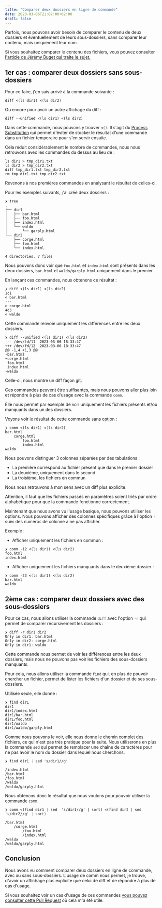 ```yaml
---
title: "Comparer deux dossiers en ligne de commande"
date: 2023-03-06T21:07:00+02:00
draft: false
---
```


Parfois, nous pouvons avoir besoin de comparer le contenu de deux dossiers et éventuellement de leurs sous-dossiers,
sans
comparer leur contenu, mais uniquement leur nom.

Si vous souhaitez comparer le contenu des fichiers, vous pouvez
consulter [l'article de Jérémy Buget qui traite le sujet.](https://jbuget.fr/posts/techniques-pour-fusionner-deux-versions-d-un-projet-shopify-grace-a-git/)

## 1er cas : comparer deux dossiers sans sous-dossiers

Pour ce faire, j'en suis arrivé à la commande suivante :

```shell
diff <(ls dir1) <(ls dir2)
```

Ou encore pour avoir un autre affichage du diff :

```shell
diff --unified <(ls dir1) <(ls dir2)
```

Dans cette commande, nous pouvons y trouver `<()`.
Il s'agit
du [Process Substitution](https://www.gnu.org/software/bash/manual/html_node/Process-Substitution.html#Process-Substitution)
qui permet d'éviter de stocker le résultat d'une commande dans un fichier temporaire pour s'en servir ensuite.

Cela réduit considérablement le nombre de commandes, nous nous retrouvons avec les commandes du dessus au lieu de :

```shell
ls dir1 > tmp_dir1.txt
ls dir2 > tmp_dir2.txt
diff tmp_dir1.txt tmp_dir2.txt
rm tmp_dir1.txt tmp_dir2.txt
```

Revenons à nos premières commandes en analysant le résultat de celles-ci.

Pour les exemples suivants, j'ai créé deux dossiers :

```shell
❯ tree
.
├── dir1
│   ├── bar.html
│   ├── foo.html
│   ├── index.html
│   └── waldo
│       └── garply.html
└── dir2
    ├── corge.html
    ├── foo.html
    └── index.html

4 directories, 7 files
```

Nous pouvons donc voir que `foo.html` et `index.html` sont présents dans les deux dossiers, `bar.html`
et `waldo/garply.html` uniquement dans le premier.

En lançant ces commandes, nous obtenons ce résultat :

```shell
❯ diff <(ls dir1) <(ls dir2)
1c1
< bar.html
---
> corge.html
4d3
< waldo
```

Cette commande renvoie uniquement les différences entre les deux dossiers.

```shell
❯ diff --unified <(ls dir1) <(ls dir2)
--- /dev/fd/11	2023-03-06 18:33:47
+++ /dev/fd/12	2023-03-06 18:33:47
@@ -1,4 +1,3 @@
-bar.html
+corge.html
 foo.html
 index.html
-waldo
```

Celle-ci, nous montre un diff façon git.

Ces commandes peuvent être suffisantes, mais nous pouvons aller plus loin et répondre à plus de cas d'usage avec la
commande `comm`.

Elle nous permet par exemple de voir uniquement les fichiers présents et/ou manquants dans un des dossiers.

Voyons voir le résultat de cette commande sans option :

```shell
❯ comm <(ls dir1) <(ls dir2)
bar.html
	corge.html
		foo.html
		index.html
waldo
```

Nous pouvons distinguer 3 colonnes séparées par des tabulations :

- La première correspond au fichier présent que dans le premier dossier
- La deuxième, uniquement dans le second
- La troisième, les fichiers en commun

Nous nous retrouvons à mon sens avec un diff plus explicite.

Attention, il faut que les fichiers passés en paramètres soient triés par ordre alphabétique pour que la commande
fonctionne correctement.

Maintenant que nous avons vu l'usage basique, nous pouvons utiliser les options.
Nous pouvons afficher des colonnes spécifiques grâce à l'option `-` suivi
des numéros de colonne à ne pas afficher.

Exemple :

- Afficher uniquement les fichiers en commun :

```shell
❯ comm -12 <(ls dir1) <(ls dir2)
foo.html
index.html
```

- Afficher uniquement les fichiers manquants dans le deuxième dossier :

```shell
❯ comm -23 <(ls dir1) <(ls dir2)
bar.html
waldo
```

## 2ème cas : comparer deux dossiers avec des sous-dossiers

Pour ce cas, nous allons utiliser la commande `diff` avec l'option `-r` qui permet de comparer récursivement les
dossiers :

```shell
❯ diff -r dir1 dir2
Only in dir1: bar.html
Only in dir2: corge.html
Only in dir1: waldo
```

Cette commande nous permet de voir les différences entre les deux dossiers, mais nous ne pouvons pas voir les fichiers
des sous-dossiers manquants.

Pour cela, nous allons utiliser la commande `find` qui, en plus de pouvoir chercher un fichier, permet de lister les
fichiers d'un dossier et de ses sous-dossiers.

Utilisée seule, elle donne :

```shell
❯ find dir1
dir1
dir1/index.html
dir1/bar.html
dir1/foo.html
dir1/waldo
dir1/waldo/garply.html
```

Comme nous pouvons le voir, elle nous donne le chemin complet des fichiers, ce qui n'est pas très pratique pour la
suite. Nous utiliserons en plus la commande `sed` qui permet de remplacer une chaîne de caractères pour ne pas avoir le
nom du dossier dans lequel nous cherchons.

```shell
❯ find dir1 | sed 's/dir1//g'

/index.html
/bar.html
/foo.html
/waldo
/waldo/garply.html
```

Nous obtenons donc le résultat que nous voulons pour pouvoir utiliser la commande `comm`.

```shell
❯ comm <(find dir1 | sed  's/dir1//g' | sort) <(find dir2 | sed 's/dir2//g' | sort)

/bar.html
	/corge.html
		/foo.html
		/index.html
/waldo
/waldo/garply.html
```

## Conclusion

Nous avons vu comment comparer deux dossiers en ligne de commande, avec ou sans sous-dossiers.
L'usage de comm nous permet, je trouve, d'avoir un affichage plus explicite que celui de diff et de répondre à plus de
cas d'usage.

Si vous souhaitez voir un cas d'usage de ces
commandes [vous pouvez consulter cette Pull Request](https://github.com/1024pix/pix-site/pull/395) où cela m'a été
utile.
